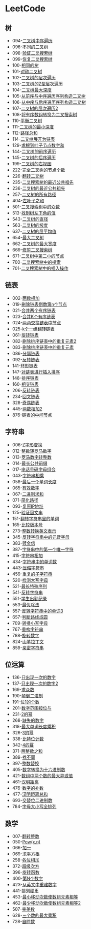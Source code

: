 # LeetCode

## 树

*  094-[二叉树中序遍历](./doc/94二叉树中序遍历.md)
*  096-[不同的二叉树](./doc/96独一无二的二叉树.md)
*  098-[验证二叉搜索树](./doc/98验证二叉搜索树.md)
*  099-[恢复二叉搜索树](./doc/99恢复二叉搜索树.md)
*  100-[相同的树](./doc/100相同的树.md)
*  101-[对称二叉树](./doc/101对称二叉树.md)
*  102-[二叉树的层次遍历](./doc/102二叉树的层次遍历.md)
*  103-[二叉树的Z型层次遍历](./doc/103二叉树的Z型层次遍历.md)
*  104-[二叉树最大深度](./doc/104二叉树最大深度.md)
*  105-[从前序与中序遍历序列构造二叉树](./doc/105从前序与中序遍历序列构造二叉树.md)
*  106-[从中序与后序遍历序列构造二叉树](./doc/106从中序与后序遍历序列构造二叉树.md)
*  107-[二叉树的层次遍历2](./doc/107二叉树的层次遍历2.md)
*  108-[将有序数组转换为二叉搜索树](./doc/108将有序数组转换为二叉搜索树.md)
*  110-[平衡二叉树](./doc/110平衡二叉树.md)
*  111-[二叉树的最小深度](./doc/111二叉树的最小深度.md)
*  112-[路径总和](./doc/112路径总和.md)
*  114-[二叉树展开为链表](./doc/114二叉树展开为链表.md)
*  129-[求根到叶子节点数字和](./doc/129求根到叶子节点数字和.md)
*  144-[二叉树的前序遍历](./doc/144二叉树的前序遍历.md)
*  145-[二叉树的后序遍历](./doc/145二叉树的后序遍历.md)
*  199-[二叉树的右视图](./doc/199二叉树的右视图.md)
*  222-[完全二叉树的节点个数](./doc/222完全二叉树的节点个数.md)
*  226-[翻转二叉树](./doc/226翻转二叉树.md)
*  235-[二叉搜索树的最近公共祖先](./doc/235二叉搜索树的最近公共祖先.md)
*  236-[二叉树的最近公共祖先](./doc/236二叉树的最近公共祖先.md)
*  257-[二叉树的所有路径](./doc/257二叉树的所有路径.md)
*  404-[左叶子之和](./doc/404左叶子之和.md)
*  501-[二叉搜索树中的众数](./doc/501二叉搜索树中的众数.md)
*  513-[找到树左下角的值](./doc/513找到树左下角的值.md)
*  543-[二叉树的直径](./doc/543二叉树的直径.md)
*  563-[二叉树的坡度](./doc/563二叉树的坡度.md)
*  ​637-[二叉树的层平均值](./doc/637二叉树的层平均值.md)
*  654-[最大二叉树](./doc/654最大二叉树.md)
*  662-[二叉树的最大宽度](./doc/662二叉树的最大宽度.md)
*  669-[修剪二叉搜索树](./doc/669修剪二叉搜索树.md)
*  671-[二叉树中第二小的节点](./doc/671二叉树中第二小的节点.md)
*  700-[二叉搜索树中的搜索](./doc/700二叉搜索树中的搜索.md)
*  701-[二叉搜索树中的插入操作](./doc/701二叉搜索树中的插入操作.md)

## 链表

*  002-[两数相加](./doc/2两数相加.md)
*  019-[删除链表倒数第n个节点](./doc/19删除链表倒数第n个节点.md)
*  021-[合并两个有序链表](./doc/21合并两个有序链表.md)
*  023-[合并K个有序链表](./doc/23合并K个有序链表.md)
*  024-[两两交换链表中节点](./doc/24两两交换链表中节点.md)
*  025-[k个一组翻转链表](./doc/25k个一组翻转链表.md)
*  061-[旋转链表](./doc/61旋转链表.md)
*  082-[删除排序链表中的重复元素2](./doc/82删除排序链表中的重复元素2.md)
*  083-[删除排序链表中的重复元素](./doc/83删除排序链表中的重复元素.md)
*  086-[分隔链表](./doc/86分隔链表.md)
*  092-[反转链表](./doc/92反转链表2.md)
*  141-[环形链表](./doc/141环形链表.md)
*  147-[对链表进行插入排序](./doc/147对链表进行插入排序.md)
*  148-[排序链表](./doc/148排序链表.md)
*  160-[相交链表](./doc/160相交链表.md)
*  206-[反转链表](./doc/206反转链表.md)
*  234-[回文链表](./doc/234回文链表.md)
*  328-[奇偶链表](./doc/328奇偶链表.md)
*  445-[两数相加2](./doc/445两数相加2.md)
*  876-[链表的中间节点](./doc/876链表的中间节点.md)

## 字符串

*  006-[Z字形变换](./doc/6Z字变换.md)
*  012-[整数转罗马数字](./doc/12整数转罗马数字.md)
*  013-[罗马数字转整数](./doc/13罗马数字转整数.md)
*  014-[最长公共前缀](./doc/14最长公共前缀.md)
*  017-[电话号码字母组合](./doc/17电话号码字母组合.md)
*  043-[字符串相乘](./doc/43字符串相乘.md)
*  058-[最后一个单词长度](./doc/58最后一个单词长度.md)
*  065-[有效数字](./doc/65有效数字.md)
*  067-[二进制求和](./doc/67二进制求和.md)
*  071-[简化路径](./doc/71简化路径.md)
*  093-[复原IP地址](./doc/93复原IP地址.md)
*  125-[验证回文串](./doc/125验证回文串.md)
*  151-[翻转字符串里的单词](./doc/151翻转字符串里的单词.md)
*  165-[比较版本号](./doc/165比较版本号.md)
*  273-[整数转换英文表示](./doc/273整数转换英文表示.md)
*  345-[反转字符串中的元音字母](./doc/345反转字符串中的元音字母.md)
*  383-[赎金信](./doc/383赎金信.md)
*  387-[字符串中的第一个唯一字符](./doc/387字符串中的第一个唯一字符.md)
*  415-[字符串相加](./doc/415字符串相加.md)
*  434-[字符串中的单词数](./doc/434字符串中的单词数.md)
*  443-[压缩字符串](./doc/443压缩字符串.md)
*  459-[重复的子字符串](./doc/459重复的子字符串.md)
*  520-[检测大写字母](./doc/520检测大写字母.md)
*  521-[最长特殊序列](./doc/521最长特殊序列.md)
*  541-[反转字符串](./doc/541反转字符串.md)
*  551-[学生出勤纪录](./doc/551学生出勤纪录.md)
*  553-[最优除法](./doc/553最优除法.md)
*  557-[反转字符串中的单词3](./doc/557反转字符串中的单词3.md)
*  657-[判断路线成圆](./doc/657判断路线成圆.md)
*  709-[转换小写字母](./doc/709转换小写字母.md)
*  767-[重构字符串](./doc/767重构字符串.md)
*  788-[旋转数字](./doc/788旋转数字.md)
*  824-[山羊拉丁文](./doc/824山羊拉丁文.md)
*  859-[亲密字符串](./doc/859亲密字符串.md)

## 位运算

*  136-[只出现一次的数字](./doc/136只出现一次的数字.md)
*  137-[只出现一次的数字2](./doc/137只出现一次数字2.md)
*  169-[求众数](./doc/169求众数.md)
*  190-[颠倒二进制](./doc/190颠倒二进制.md)
*  191-[位1的个数](./doc/191位1的个数.md)
*  201-[数字范围按位与](./doc/201数字范围按位与.md)
*  231-[2的幂](./doc/231-2的幂.md)
*  268-[缺失的数字](./doc/268缺失的数字.md)
*  318-[最大单词长度乘积](./doc/318最大单词长度乘机.md)
*  326-[3的幂](./doc/326power_of_three.md)
*  338-[比特位计数](./doc/338比特位计数.md)
*  342-[4的幂](./doc/342power_of_4.md)
*  371-[两整数之和](./doc/371两整数之和.md)
*  389-[找不同](./doc/389找不同.md)
*  397-[整数替换](./doc/397整数替换.md)
*  405-[数字转换为十六进制数](./doc/405数字转换为十六进制数.md)
*  421-[数组中两个数的最大异或值](./doc/421数组中两个数的最大异或值.md)
*  461-[汉明距离](./doc/461汉明距离.md)
*  476-[数字的补数](./doc/476数字的补数.md)
*  477-[汉明距离总和](./doc/477汉明距离总和.md)
*  693-[交替位二进制数](./doc/693交替位二进制数.md)
*  784-[字母大小写全排列](./doc/784字母大小写全排列.md)

## 数学

*  007-[翻转整数](./doc/7-翻转整数.md)
*  050-[Pow(x,n)](./doc/50-Pow(x,n).md)
*  066-[加一](./doc/66-加一.md)
*  069-[求平方根](./doc/69-求平方根.md)
*  258-[各位相加](./doc/258-各位相加.md)
*  372-[超级次方](./doc/372-超级次方.md)
*  396-[旋转函数](./doc/396-旋转函数.md)
*  400-[第N个数字](./doc/400-第N个数字.md)
*  423-[从英文中重建数字](./doc/423-从英文中重建数字.md)
*  441-[排列硬币](./doc/441-排列硬币.md)
*  453-[最小移动次数使数组元素相等](./doc/453-最小移动次数使数组元素相等.md)
*  462-[最少移动次数使数组元素相等2](./doc/462-最少移动次数使数组元素相等2.md)
*  507-[完美数](./doc/507-完美数.md)
*  628-[三个数的最大乘积](./doc/628-三个数的最大乘积.md)
*  728-[自除数](./doc/728-自除数.md)